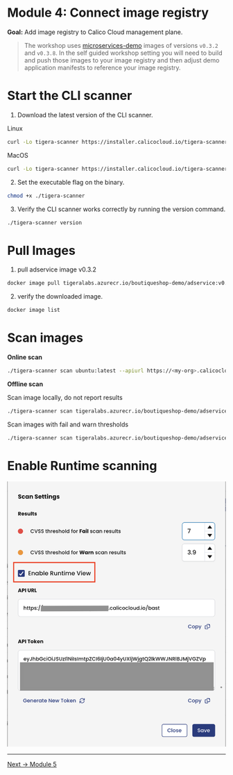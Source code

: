 # Module 4: Connect image registry


**Goal:** Add image registry to Calico Cloud management plane.

>The workshop uses [microservices-demo](https://github.com/GoogleCloudPlatform/microservices-demo) images of versions `v0.3.2` and `v0.3.8`. In the self guided workshop setting you will need to build and push those images to your image registry and then adjust demo application manifests to reference your image registry.

**Start the CLI scanner**
========================
1. Download the latest version of the CLI scanner.

Linux
```bash
curl -Lo tigera-scanner https://installer.calicocloud.io/tigera-scanner/v3.14.1-9/image-assurance-scanner-cli-linux-amd64
```

MacOS
```bash
curl -Lo tigera-scanner https://installer.calicocloud.io/tigera-scanner/v3.14.1-9/image-assurance-scanner-cli-darwin-amd64
```

2. Set the executable flag on the binary.

```bash
chmod +x ./tigera-scanner
```

3. Verify the CLI scanner works correctly by running the version command.

```bash
./tigera-scanner version
```

**Pull Images**
========================

1. pull adservice image v0.3.2

```bash
docker image pull tigeralabs.azurecr.io/boutiqueshop-demo/adservice:v0.3.2
```

2. verify the downloaded image.

```bash
docker image list
```

**Scan images**
========================

**Online scan**

```bash
./tigera-scanner scan ubuntu:latest --apiurl https://<my-org>.calicocloud.io --token ezBhbGcetc...
```


**Offline scan**

Scan image locally, do not report results

```bash
./tigera-scanner scan tigeralabs.azurecr.io/boutiqueshop-demo/adservice:v0.3.2
```

Scan images with fail and warn thresholds

```bash
./tigera-scanner scan tigeralabs.azurecr.io/boutiqueshop-demo/adservice:v0.3.2 --fail_threshold 7.0 --warn_threshold 3.9 
```

**Enable Runtime scanning**
========================

 ![enable-runtime](../img/enable-runtime.png)

---
[Next -> Module 5](../modules/configure-demo-resources.md)
